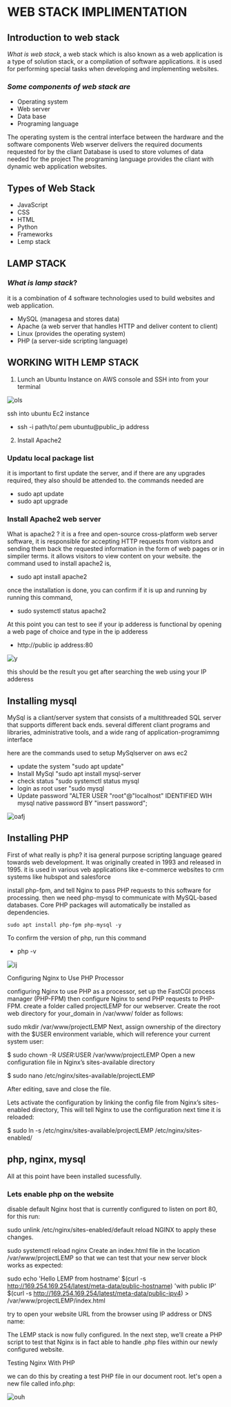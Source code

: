# WEB STACK IMPLIMENTATION

## Introduction to web stack

*What is web stack*, a web stack which is also known as a web application is a type of solution stack, or a compilation of software applications. it is used for performing special tasks when developing and implementing websites.

### *Some components of web stack are*
   - Operating system
   - Web server
   - Data base
   - Programing language

The operating system is the central interface between the hardware and the software components
Web wserver delivers the required documents requested for by the cliant
Database is used to store volumes of data needed for the project
The programing language provides the cliant with dynamic web application websites.

## Types of Web Stack

   - JavaScript
   - CSS
   - HTML
   - Python
   - Frameworks
   - Lemp stack

   ## LAMP STACK

   ### *What is lamp stack*? 
   it is a combination of 4 software technologies used to build websites and web application.
   - MySQL (managesa and stores data)
   - Apache (a web server that handles HTTP and deliver content to client)
   - Linux (provides the operating system)
   - PHP  (a server-side scripting language)

## WORKING WITH LEMP STACK

1) Lunch an Ubuntu Instance on AWS console and SSH into from your terminal

![ols](images/mintty_xY40ElqG4m.png)

ssh into ubuntu Ec2 instance
   - ssh -i path/to/.pem ubuntu@public_ip address

2)  Install Apache2

### Updatu local package list

it is important to first update the server, and if there are any upgrades required, they also should be attended to. the commands needed are
  - sudo apt update
  - sudo apt upgrade

### Install Apache2 web server

What is apache2 ? it is a free and open-source cross-platform web server software, it is responsible for accepting HTTP requests from visitors and sending them back the requested information in the form of web pages or in simpiler terms. it allows visitors to view content on your website. the command used to install apache2 is,
  - sudo apt install apache2

once the installation is done, you can confirm if it is up and running by running this command,
  - sudo systemctl status apache2

At this point you can test to see if your ip adderess is functional by opening a web page of choice and type in the ip adderess
- http://public ip address:80

![y](images/msedge_bxfQIrEhrg.png)

this should be the result you get after searching the web using your IP adderess

## Installing mysql

 MySql is a cliant/server system that consists of a multithreaded SQL server that supports different back ends. several different cliant programs and libraries, administrative tools, and a wide rang of application-programimng interface

here are the commands used to setup MySqlserver on aws ec2

   - update the system
      "sudo apt update"
   - Install MySql
      "sudo apt install mysql-server
   - check status
      "sudo systemctl status mysql
   - login as root user
      "sudo mysql
   - Update password
      "ALTER USER "root"@"localhost" IDENTIFIED WIH mysql native password BY "insert password";

   ![oafj](images/mintty_Kn69NIZl9O.png)

## Installing PHP

First of what really is php? it isa general purpose scripting language geared towards web development. It was originally created in 1993 and released in 1995. it is used in various veb applications like e-commerce websites to crm systems like hubspot and salesforce

install php-fpm, and tell Nginx to pass PHP requests to this software for processing. then we need php-mysql to communicate with MySQL-based databases. Core PHP packages will automatically be installed as dependencies.

    sudo apt install php-fpm php-mysql -y

To confirm the version of php, run this command
 - php -v

 ![ij](images/mintty_gHupyyzcNi.png)

   Configuring Nginx to Use PHP Processor

configuring Nginx to use PHP as a processor, set up the FastCGI process manager (PHP-FPM) then configure Nginx to send PHP requests to PHP-FPM.
create a folder called projectLEMP for our webserver. Create the root web directory for your_domain in /var/www/ folder as follows:

sudo mkdir /var/www/projectLEMP
Next, assign ownership of the directory with the $USER environment variable, which will reference your current system user:

  $ sudo chown -R $USER:$USER /var/www/projectLEMP
Open a new configuration file in Nginx’s sites-available directory

  $ sudo nano /etc/nginx/sites-available/projectLEMP

  After editing, save and close the file.

Lets activate the configuration by linking the config file from Nginx’s sites-enabled directory, This will tell Nginx to use the configuration next time it is reloaded:

  $ sudo ln -s /etc/nginx/sites-available/projectLEMP /etc/nginx/sites-enabled/


## php, nginx, mysql
All at this point have been installed sucessfully.

### Lets enable php on the website

disable default Nginx host that is currently configured to listen on port 80, for this run:

  sudo unlink /etc/nginx/sites-enabled/default
reload NGINX to apply these changes.

  sudo systemctl reload nginx
Create an index.html file in the location /var/www/projectLEMP so that we can test that your new server block works as expected:

sudo echo 'Hello LEMP from hostname' $(curl -s http://169.254.169.254/latest/meta-data/public-hostname) 'with public IP' $(curl -s http://169.254.169.254/latest/meta-data/public-ipv4) > /var/www/projectLEMP/index.html

try to open your website URL from the browser using IP address or DNS name:

The LEMP stack is now fully configured. In the next step, we’ll create a PHP script to test that Nginx is in fact able to handle .php files within our newly configured website.

   Testing Nginx With PHP

we can do this by creating a test PHP file in our document root. let's open a new file called info.php:

![ouh](images/msedge_AJWgLaI2fO.png)






